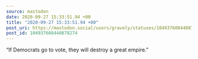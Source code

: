 ```yaml
---
source: mastodon
date: 2020-09-27 15:33:51.94 +00
title: "2020-09-27 15:33:51.94 +00"
post_uri: https://mastodon.social/users/gravely/statuses/104937608440878274
post_id: 104937608440878274
---
```

“If Democrats go to vote, they will destroy a great empire.”


